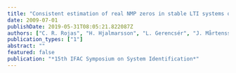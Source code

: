 ```yaml
---
title: "Consistent estimation of real NMP zeros in stable LTI systems of arbitrary complexity"
date: 2009-07-01
publishDate: 2019-05-31T08:05:21.822087Z
authors: ["C. R. Rojas", "H. Hjalmarsson", "L. Gerencsér", "J. Mårtensson"]
publication_types: ["1"]
abstract: ""
featured: false
publication: "*15th IFAC Symposium on System Identification*"
---
```


